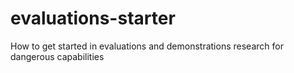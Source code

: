 # evaluations-starter
How to get started in evaluations and demonstrations research for dangerous capabilities
